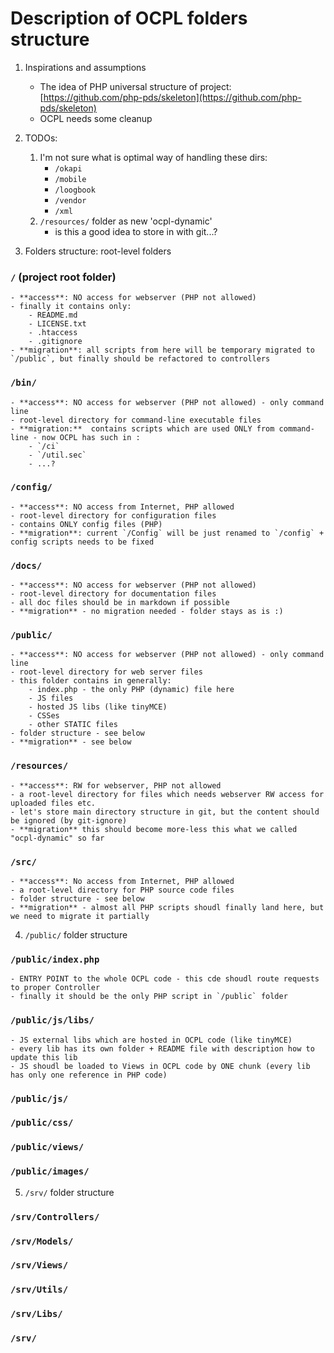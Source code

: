# Description of OCPL folders structure

1. Inspirations and assumptions
	 - The idea of PHP universal structure of project: [https://github.com/php-pds/skeleton](https://github.com/php-pds/skeleton)
	 - OCPL needs some cleanup

2. TODOs:
	1. I'm not sure what is optimal way of handling these dirs: 
		- `/okapi`
		- `/mobile`
		- `/loogbook`
		- `/vendor`
		- `/xml`
	2. `/resources/` folder as new 'ocpl-dynamic'
		- is this a good idea to store in with git...?

3. Folders structure: root-level folders
### `/` (project root folder)
	- **access**: NO access for webserver (PHP not allowed)
	- finally it contains only:
		- README.md
		- LICENSE.txt
		- .htaccess
		- .gitignore
	- **migration**: all scripts from here will be temporary migrated to `/public`, but finally should be refactored to controllers  

### `/bin/` 
	- **access**: NO access for webserver (PHP not allowed) - only command line
	- root-level directory for command-line executable files
	- **migration:**  contains scripts which are used ONLY from command-line - now OCPL has such in :
		- `/ci`
		- `/util.sec`
		- ...?

### `/config/`
	- **access**: NO access from Internet, PHP allowed
	- root-level directory for configuration files
	- contains ONLY config files (PHP) 
	- **migration**: current `/Config` will be just renamed to `/config` + config scripts needs to be fixed

### `/docs/`
	- **access**: NO access for webserver (PHP not allowed)
	- root-level directory for documentation files
	- all doc files should be in markdown if possible
	- **migration** - no migration needed - folder stays as is :)

### `/public/`
	- **access**: NO access for webserver (PHP not allowed) - only command line
	- root-level directory for web server files
	- this folder contains in generally: 
		- index.php - the only PHP (dynamic) file here
		- JS files 
		- hosted JS libs (like tinyMCE)
		- CSSes
		- other STATIC files
	- folder structure - see below 
	- **migration** - see below

### `/resources/`
	- **access**: RW for webserver, PHP not allowed
	- a root-level directory for files which needs webserver RW access for uploaded files etc.
	- let's store main directory structure in git, but the content should be ignored (by git-ignore)
	- **migration** this should become more-less this what we called "ocpl-dynamic" so far

### `/src/`
	- **access**: No access from Internet, PHP allowed
	- a root-level directory for PHP source code files
	- folder structure - see below
	- **migration** - almost all PHP scripts shoudl finally land here, but we need to migrate it partially

4. `/public/` folder structure
### `/public/index.php`
	- ENTRY POINT to the whole OCPL code - this cde shoudl route requests to proper Controller
	- finally it should be the only PHP script in `/public` folder
	
### `/public/js/libs/`
	- JS external libs which are hosted in OCPL code (like tinyMCE)
	- every lib has its own folder + README file with description how to update this lib
	- JS shoudl be loaded to Views in OCPL code by ONE chunk (every lib has only one reference in PHP code)
	
### `/public/js/`


### `/public/css/`
### `/public/views/`
### `/public/images/`

5. `/srv/` folder structure
### `/srv/Controllers/`
### `/srv/Models/`
### `/srv/Views/`
### `/srv/Utils/`
### `/srv/Libs/`
### `/srv/`
